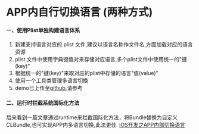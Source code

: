 # APP内自行切换语言 (两种方式)
#### 一、使用Plist单独构建语言体系
1. 新建支持语言对应的 plist 文件,建议以语言名称作文件名,方面加载对应的语言资源
2. plist 文件中使用字典键值对来存储对应语言,多个plist文件中使用统一的"键(key)"
3. 根据统一的"键(key)"来取对应的plist中存储的语言"值(value)"
4. 使用一个工具类管理多语言切换
5. demo已上传至[github](https://github.com/cheenbee/LanguageSwitchDemo),请参考

#### 二、运行时拦截系统国际化方法
后来看到一篇文章通过runtime来拦截国际化方法，将Bundle替换为自定义CLBundle,也可实现APP内多语言切换,此法更佳.
[iOS开发之APP内部切换语言](https://www.jianshu.com/p/5ee17137746b)


